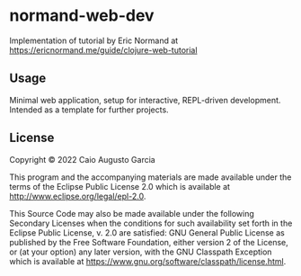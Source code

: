 # normand-web-dev

Implementation of tutorial by Eric Normand at https://ericnormand.me/guide/clojure-web-tutorial

## Usage

Minimal web application, setup for interactive, REPL-driven development. Intended as a template for further projects.

## License

Copyright © 2022 Caio Augusto Garcia

This program and the accompanying materials are made available under the
terms of the Eclipse Public License 2.0 which is available at
http://www.eclipse.org/legal/epl-2.0.

This Source Code may also be made available under the following Secondary
Licenses when the conditions for such availability set forth in the Eclipse
Public License, v. 2.0 are satisfied: GNU General Public License as published by
the Free Software Foundation, either version 2 of the License, or (at your
option) any later version, with the GNU Classpath Exception which is available
at https://www.gnu.org/software/classpath/license.html.
